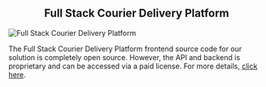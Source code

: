 <h2 style="text-align:center">Full Stack Courier Delivery Platform </h2>

![Full Stack Courier Delivery Platform](https://admin.ninjascode.com/) 

The Full Stack Courier Delivery Platform frontend source code for our solution is completely open source. However, the API and backend is proprietary and can be accessed via a paid license. For more details, <a href="https://enatega.com/?utm_source=github&utm_medium=repo&utm_campaign=lambert-full-stack-courier-delivery-platform" target="_blank">click here</a>.
